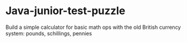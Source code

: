 # Java-junior-test-puzzle
Build a simple calculator for basic math ops with the old British currency system: pounds, schillings, pennies
